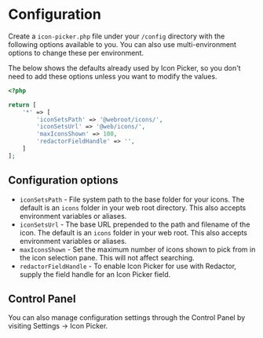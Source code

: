 # Configuration
Create a `icon-picker.php` file under your `/config` directory with the following options available to you. You can also use multi-environment options to change these per environment.

The below shows the defaults already used by Icon Picker, so you don't need to add these options unless you want to modify the values.

```php
<?php

return [
    '*' => [
        'iconSetsPath' => '@webroot/icons/',
        'iconSetsUrl' => '@web/icons/',
        'maxIconsShown' => 100,
        'redactorFieldHandle' => '',
    ]
];
```

## Configuration options
- `iconSetsPath` - File system path to the base folder for your icons. The default is an `icons` folder in your web root directory. This also accepts environment variables or aliases.
- `iconSetsUrl` - The base URL prepended to the path and filename of the icon. The default is an `icons` folder in your web root. This also accepts environment variables or aliases.
- `maxIconsShown` - Set the maximum number of icons shown to pick from in the icon selection pane. This will not affect searching.
- `redactorFieldHandle` - To enable Icon Picker for use with Redactor, supply the field handle for an Icon Picker field.

## Control Panel
You can also manage configuration settings through the Control Panel by visiting Settings → Icon Picker.
